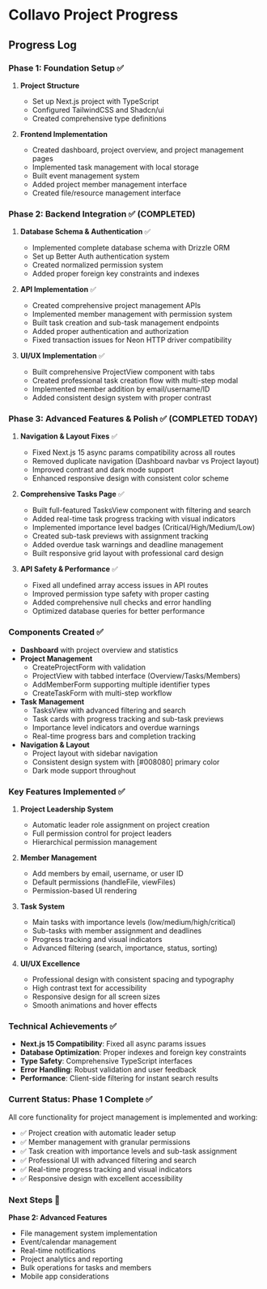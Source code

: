 # Collavo Project Progress

## Progress Log

### Phase 1: Foundation Setup ✅
1. **Project Structure**
   - Set up Next.js project with TypeScript
   - Configured TailwindCSS and Shadcn/ui
   - Created comprehensive type definitions

2. **Frontend Implementation**
   - Created dashboard, project overview, and project management pages  
   - Implemented task management with local storage
   - Built event management system
   - Added project member management interface
   - Created file/resource management interface

### Phase 2: Backend Integration ✅ (COMPLETED)
1. **Database Schema & Authentication** ✅
   - Implemented complete database schema with Drizzle ORM
   - Set up Better Auth authentication system
   - Created normalized permission system
   - Added proper foreign key constraints and indexes

2. **API Implementation** ✅
   - Created comprehensive project management APIs
   - Implemented member management with permission system
   - Built task creation and sub-task management endpoints
   - Added proper authentication and authorization
   - Fixed transaction issues for Neon HTTP driver compatibility

3. **UI/UX Implementation** ✅
   - Built comprehensive ProjectView component with tabs
   - Created professional task creation flow with multi-step modal
   - Implemented member addition by email/username/ID
   - Added consistent design system with proper contrast

### Phase 3: Advanced Features & Polish ✅ (COMPLETED TODAY)
1. **Navigation & Layout Fixes** ✅
   - Fixed Next.js 15 async params compatibility across all routes
   - Removed duplicate navigation (Dashboard navbar vs Project layout)
   - Improved contrast and dark mode support
   - Enhanced responsive design with consistent color scheme

2. **Comprehensive Tasks Page** ✅
   - Built full-featured TasksView component with filtering and search
   - Added real-time task progress tracking with visual indicators
   - Implemented importance level badges (Critical/High/Medium/Low)
   - Created sub-task previews with assignment tracking
   - Added overdue task warnings and deadline management
   - Built responsive grid layout with professional card design

3. **API Safety & Performance** ✅
   - Fixed all undefined array access issues in API routes
   - Improved permission type safety with proper casting
   - Added comprehensive null checks and error handling
   - Optimized database queries for better performance

### Components Created ✅
- **Dashboard** with project overview and statistics
- **Project Management**
  - CreateProjectForm with validation
  - ProjectView with tabbed interface (Overview/Tasks/Members)
  - AddMemberForm supporting multiple identifier types
  - CreateTaskForm with multi-step workflow
- **Task Management**
  - TasksView with advanced filtering and search
  - Task cards with progress tracking and sub-task previews
  - Importance level indicators and overdue warnings
  - Real-time progress bars and completion tracking
- **Navigation & Layout**
  - Project layout with sidebar navigation
  - Consistent design system with [#008080] primary color
  - Dark mode support throughout

### Key Features Implemented ✅
1. **Project Leadership System**
   - Automatic leader role assignment on project creation
   - Full permission control for project leaders
   - Hierarchical permission management

2. **Member Management**
   - Add members by email, username, or user ID
   - Default permissions (handleFile, viewFiles)
   - Permission-based UI rendering

3. **Task System**
   - Main tasks with importance levels (low/medium/high/critical)
   - Sub-tasks with member assignment and deadlines
   - Progress tracking and visual indicators
   - Advanced filtering (search, importance, status, sorting)

4. **UI/UX Excellence**
   - Professional design with consistent spacing and typography
   - High contrast text for accessibility
   - Responsive design for all screen sizes
   - Smooth animations and hover effects

### Technical Achievements ✅
- **Next.js 15 Compatibility**: Fixed all async params issues
- **Database Optimization**: Proper indexes and foreign key constraints
- **Type Safety**: Comprehensive TypeScript interfaces
- **Error Handling**: Robust validation and user feedback
- **Performance**: Client-side filtering for instant search results

### Current Status: Phase 1 Complete ✅
All core functionality for project management is implemented and working:
- ✅ Project creation with automatic leader setup
- ✅ Member management with granular permissions
- ✅ Task creation with importance levels and sub-task assignment
- ✅ Professional UI with advanced filtering and search
- ✅ Real-time progress tracking and visual indicators
- ✅ Responsive design with excellent accessibility

### Next Steps 🎯
**Phase 2: Advanced Features**
- File management system implementation
- Event/calendar management
- Real-time notifications
- Project analytics and reporting
- Bulk operations for tasks and members
- Mobile app considerations